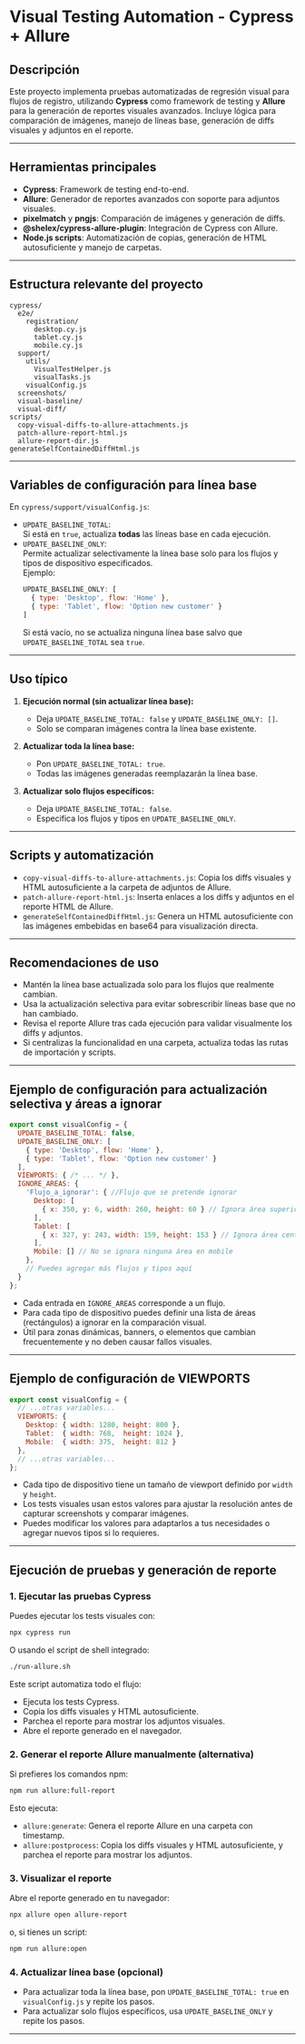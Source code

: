 # Visual Testing Automation - Cypress + Allure

## Descripción

Este proyecto implementa pruebas automatizadas de regresión visual para flujos de registro, utilizando **Cypress** como framework de testing y **Allure** para la generación de reportes visuales avanzados. Incluye lógica para comparación de imágenes, manejo de líneas base, generación de diffs visuales y adjuntos en el reporte.

---

## Herramientas principales

- **Cypress**: Framework de testing end-to-end.
- **Allure**: Generador de reportes avanzados con soporte para adjuntos visuales.
- **pixelmatch** y **pngjs**: Comparación de imágenes y generación de diffs.
- **@shelex/cypress-allure-plugin**: Integración de Cypress con Allure.
- **Node.js scripts**: Automatización de copias, generación de HTML autosuficiente y manejo de carpetas.

---

## Estructura relevante del proyecto

```
cypress/
  e2e/
    registration/
      desktop.cy.js
      tablet.cy.js
      mobile.cy.js
  support/
    utils/
      VisualTestHelper.js
      visualTasks.js
    visualConfig.js
  screenshots/
  visual-baseline/
  visual-diff/
scripts/
  copy-visual-diffs-to-allure-attachments.js
  patch-allure-report-html.js
  allure-report-dir.js
generateSelfContainedDiffHtml.js
```

---

## Variables de configuración para línea base

En `cypress/support/visualConfig.js`:

- `UPDATE_BASELINE_TOTAL`:  
  Si está en `true`, actualiza **todas** las líneas base en cada ejecución.
- `UPDATE_BASELINE_ONLY`:  
  Permite actualizar selectivamente la línea base solo para los flujos y tipos de dispositivo especificados.  
  Ejemplo:
  ```js
  UPDATE_BASELINE_ONLY: [
    { type: 'Desktop', flow: 'Home' },
    { type: 'Tablet', flow: 'Option new customer' }
  ]
  ```
  Si está vacío, no se actualiza ninguna línea base salvo que `UPDATE_BASELINE_TOTAL` sea `true`.

---

## Uso típico

1. **Ejecución normal (sin actualizar línea base):**
   - Deja `UPDATE_BASELINE_TOTAL: false` y `UPDATE_BASELINE_ONLY: []`.
   - Solo se comparan imágenes contra la línea base existente.

2. **Actualizar toda la línea base:**
   - Pon `UPDATE_BASELINE_TOTAL: true`.
   - Todas las imágenes generadas reemplazarán la línea base.

3. **Actualizar solo flujos específicos:**
   - Deja `UPDATE_BASELINE_TOTAL: false`.
   - Especifica los flujos y tipos en `UPDATE_BASELINE_ONLY`.

---

## Scripts y automatización

- `copy-visual-diffs-to-allure-attachments.js`: Copia los diffs visuales y HTML autosuficiente a la carpeta de adjuntos de Allure.
- `patch-allure-report-html.js`: Inserta enlaces a los diffs y adjuntos en el reporte HTML de Allure.
- `generateSelfContainedDiffHtml.js`: Genera un HTML autosuficiente con las imágenes embebidas en base64 para visualización directa.

---

## Recomendaciones de uso

- Mantén la línea base actualizada solo para los flujos que realmente cambian.
- Usa la actualización selectiva para evitar sobrescribir líneas base que no han cambiado.
- Revisa el reporte Allure tras cada ejecución para validar visualmente los diffs y adjuntos.
- Si centralizas la funcionalidad en una carpeta, actualiza todas las rutas de importación y scripts.

---

## Ejemplo de configuración para actualización selectiva y áreas a ignorar

```js
export const visualConfig = {
  UPDATE_BASELINE_TOTAL: false,
  UPDATE_BASELINE_ONLY: [
    { type: 'Desktop', flow: 'Home' },
    { type: 'Tablet', flow: 'Option new customer' }
  ],
  VIEWPORTS: { /* ... */ },
  IGNORE_AREAS: {
    'Flujo_a_ignorar': { //Flujo que se pretende ignorar
      Desktop: [
        { x: 350, y: 6, width: 260, height: 60 } // Ignora área superior
      ],
      Tablet: [
        { x: 327, y: 243, width: 159, height: 153 } // Ignora área central
      ],
      Mobile: [] // No se ignora ninguna área en mobile
    },
    // Puedes agregar más flujos y tipos aquí
  }
};
```

- Cada entrada en `IGNORE_AREAS` corresponde a un flujo.
- Para cada tipo de dispositivo puedes definir una lista de áreas (rectángulos) a ignorar en la comparación visual.
- Útil para zonas dinámicas, banners, o elementos que cambian frecuentemente y no deben causar fallos visuales.

---

## Ejemplo de configuración de VIEWPORTS

```js
export const visualConfig = {
  // ...otras variables...
  VIEWPORTS: {
    Desktop: { width: 1280, height: 800 },
    Tablet:  { width: 768,  height: 1024 },
    Mobile:  { width: 375,  height: 812 }
  },
  // ...otras variables...
};
```

- Cada tipo de dispositivo tiene un tamaño de viewport definido por `width` y `height`.
- Los tests visuales usan estos valores para ajustar la resolución antes de capturar screenshots y comparar imágenes.
- Puedes modificar los valores para adaptarlos a tus necesidades o agregar nuevos tipos si lo requieres.

---

## Ejecución de pruebas y generación de reporte

### 1. Ejecutar las pruebas Cypress

Puedes ejecutar los tests visuales con:

```bash
npx cypress run
```

O usando el script de shell integrado:

```bash
./run-allure.sh
```

Este script automatiza todo el flujo:
- Ejecuta los tests Cypress.
- Copia los diffs visuales y HTML autosuficiente.
- Parchea el reporte para mostrar los adjuntos visuales.
- Abre el reporte generado en el navegador.

### 2. Generar el reporte Allure manualmente (alternativa)

Si prefieres los comandos npm:

```bash
npm run allure:full-report
```

Esto ejecuta:
- `allure:generate`: Genera el reporte Allure en una carpeta con timestamp.
- `allure:postprocess`: Copia los diffs visuales y HTML autosuficiente, y parchea el reporte para mostrar los adjuntos.

### 3. Visualizar el reporte

Abre el reporte generado en tu navegador:

```bash
npx allure open allure-report
```

o, si tienes un script:

```bash
npm run allure:open
```

### 4. Actualizar línea base (opcional)

- Para actualizar toda la línea base, pon `UPDATE_BASELINE_TOTAL: true` en `visualConfig.js` y repite los pasos.
- Para actualizar solo flujos específicos, usa `UPDATE_BASELINE_ONLY` y repite los pasos.

---
